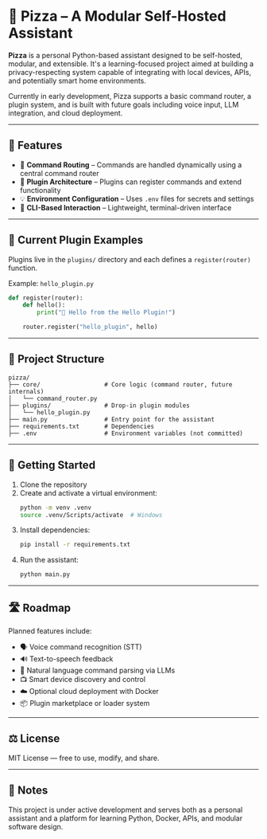 # 🍕 Pizza – A Modular Self-Hosted Assistant

**Pizza** is a personal Python-based assistant designed to be self-hosted, modular, and extensible. It's a learning-focused project aimed at building a privacy-respecting system capable of integrating with local devices, APIs, and potentially smart home environments.

Currently in early development, Pizza supports a basic command router, a plugin system, and is built with future goals including voice input, LLM integration, and cloud deployment.

---

## 🔧 Features

- 🧠 **Command Routing** – Commands are handled dynamically using a central command router
- 🔌 **Plugin Architecture** – Plugins can register commands and extend functionality
- 💡 **Environment Configuration** – Uses `.env` files for secrets and settings
- 💬 **CLI-Based Interaction** – Lightweight, terminal-driven interface

---

## 🧩 Current Plugin Examples

Plugins live in the `plugins/` directory and each defines a `register(router)` function.

Example: `hello_plugin.py`
```python
def register(router):
    def hello():
        print("👋 Hello from the Hello Plugin!")

    router.register("hello_plugin", hello)
```

---

## 📂 Project Structure

```
pizza/
├── core/                  # Core logic (command router, future internals)
│   └── command_router.py
├── plugins/               # Drop-in plugin modules
│   └── hello_plugin.py
├── main.py                # Entry point for the assistant
├── requirements.txt       # Dependencies
├── .env                   # Environment variables (not committed)
```

---

## 🚀 Getting Started

1. Clone the repository
2. Create and activate a virtual environment:
   ```bash
   python -m venv .venv
   source .venv/Scripts/activate  # Windows
   ```
3. Install dependencies:
   ```bash
   pip install -r requirements.txt
   ```
4. Run the assistant:
   ```bash
   python main.py
   ```

---

## 🛣️ Roadmap

Planned features include:

- 🗣️ Voice command recognition (STT)
- 🔊 Text-to-speech feedback
- 🤖 Natural language command parsing via LLMs
- 📺 Smart device discovery and control
- ☁️ Optional cloud deployment with Docker
- 📦 Plugin marketplace or loader system

---

## ⚖️ License

MIT License — free to use, modify, and share.

---

## 📎 Notes

This project is under active development and serves both as a personal assistant and a platform for learning Python, Docker, APIs, and modular software design.
